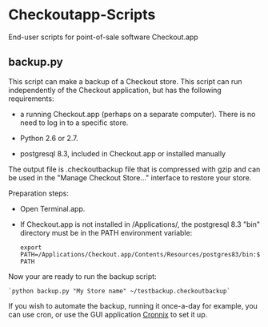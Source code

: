 Checkoutapp-Scripts
===================

End-user scripts for point-of-sale software Checkout.app


backup.py 
----------


This script can make a backup of a Checkout store. This script can run independently of the Checkout application, but has the following requirements:

* a running Checkout.app (perhaps on a separate computer). There is no need to log in to a specific store.

* Python 2.6 or 2.7.

* postgresql 8.3, included in Checkout.app or installed manually

The output file is  .checkoutbackup file that is compressed with gzip and can be used in the "Manage Checkout Store..." interface to restore your store.

Preparation steps:

* Open Terminal.app.
* If Checkout.app is not installed in /Applications/, the postgresql 8.3 "bin" directory must be in the PATH environment variable:

    `export PATH=/Applications/Checkout.app/Contents/Resources/postgres83/bin:$PATH`

Now your are ready to run the backup script:

    `python backup.py "My Store name" ~/testbackup.checkoutbackup`
    
If you wish to automate the backup, running it once-a-day for example, you can use cron, or use the GUI application [Cronnix](http://code.google.com/p/cronnix/) to set it up.
  